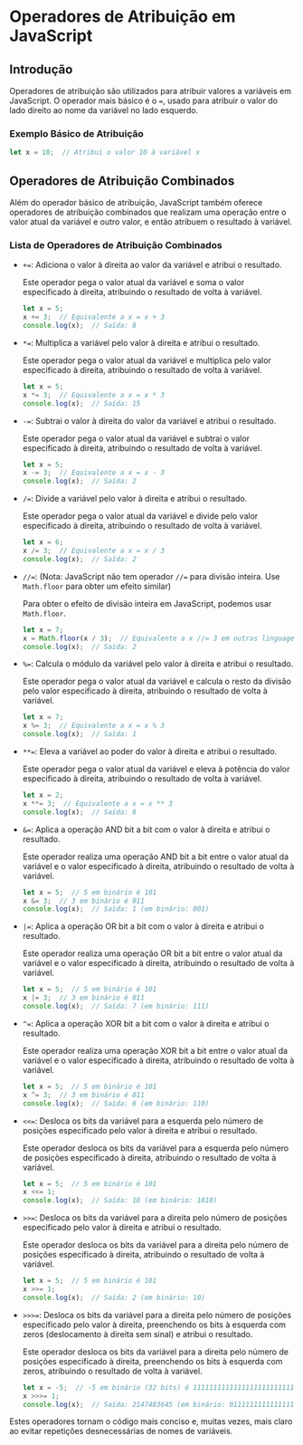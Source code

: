 
# Operadores de Atribuição em JavaScript

## Introdução

Operadores de atribuição são utilizados para atribuir valores a variáveis em JavaScript. O operador mais básico é o `=`, usado para atribuir o valor do lado direito ao nome da variável no lado esquerdo.

### Exemplo Básico de Atribuição

```javascript
let x = 10;  // Atribui o valor 10 à variável x
```

## Operadores de Atribuição Combinados

Além do operador básico de atribuição, JavaScript também oferece operadores de atribuição combinados que realizam uma operação entre o valor atual da variável e outro valor, e então atribuem o resultado à variável.

### Lista de Operadores de Atribuição Combinados

- `+=`: Adiciona o valor à direita ao valor da variável e atribui o resultado.
  
  Este operador pega o valor atual da variável e soma o valor especificado à direita, atribuindo o resultado de volta à variável.

  ```javascript
  let x = 5;
  x += 3;  // Equivalente a x = x + 3
  console.log(x);  // Saída: 8
  ```

- `*=`: Multiplica a variável pelo valor à direita e atribui o resultado.
  
  Este operador pega o valor atual da variável e multiplica pelo valor especificado à direita, atribuindo o resultado de volta à variável.

  ```javascript
  let x = 5;
  x *= 3;  // Equivalente a x = x * 3
  console.log(x);  // Saída: 15
  ```

- `-=`: Subtrai o valor à direita do valor da variável e atribui o resultado.
  
  Este operador pega o valor atual da variável e subtrai o valor especificado à direita, atribuindo o resultado de volta à variável.

  ```javascript
  let x = 5;
  x -= 3;  // Equivalente a x = x - 3
  console.log(x);  // Saída: 2
  ```

- `/=`: Divide a variável pelo valor à direita e atribui o resultado.
  
  Este operador pega o valor atual da variável e divide pelo valor especificado à direita, atribuindo o resultado de volta à variável.

  ```javascript
  let x = 6;
  x /= 3;  // Equivalente a x = x / 3
  console.log(x);  // Saída: 2
  ```

- `//=`: (Nota: JavaScript não tem operador `//=` para divisão inteira. Use `Math.floor` para obter um efeito similar)
  
  Para obter o efeito de divisão inteira em JavaScript, podemos usar `Math.floor`.

  ```javascript
  let x = 7;
  x = Math.floor(x / 3);  // Equivalente a x //= 3 em outras linguagens
  console.log(x);  // Saída: 2
  ```

- `%=`: Calcula o módulo da variável pelo valor à direita e atribui o resultado.
  
  Este operador pega o valor atual da variável e calcula o resto da divisão pelo valor especificado à direita, atribuindo o resultado de volta à variável.

  ```javascript
  let x = 7;
  x %= 3;  // Equivalente a x = x % 3
  console.log(x);  // Saída: 1
  ```

- `**=`: Eleva a variável ao poder do valor à direita e atribui o resultado.
  
  Este operador pega o valor atual da variável e eleva à potência do valor especificado à direita, atribuindo o resultado de volta à variável.

  ```javascript
  let x = 2;
  x **= 3;  // Equivalente a x = x ** 3
  console.log(x);  // Saída: 8
  ```

- `&=`: Aplica a operação AND bit a bit com o valor à direita e atribui o resultado.
  
  Este operador realiza uma operação AND bit a bit entre o valor atual da variável e o valor especificado à direita, atribuindo o resultado de volta à variável.

  ```javascript
  let x = 5;  // 5 em binário é 101
  x &= 3;  // 3 em binário é 011
  console.log(x);  // Saída: 1 (em binário: 001)
  ```

- `|=`: Aplica a operação OR bit a bit com o valor à direita e atribui o resultado.
  
  Este operador realiza uma operação OR bit a bit entre o valor atual da variável e o valor especificado à direita, atribuindo o resultado de volta à variável.

  ```javascript
  let x = 5;  // 5 em binário é 101
  x |= 3;  // 3 em binário é 011
  console.log(x);  // Saída: 7 (em binário: 111)
  ```

- `^=`: Aplica a operação XOR bit a bit com o valor à direita e atribui o resultado.
  
  Este operador realiza uma operação XOR bit a bit entre o valor atual da variável e o valor especificado à direita, atribuindo o resultado de volta à variável.

  ```javascript
  let x = 5;  // 5 em binário é 101
  x ^= 3;  // 3 em binário é 011
  console.log(x);  // Saída: 6 (em binário: 110)
  ```

- `<<=`: Desloca os bits da variável para a esquerda pelo número de posições especificado pelo valor à direita e atribui o resultado.
  
  Este operador desloca os bits da variável para a esquerda pelo número de posições especificado à direita, atribuindo o resultado de volta à variável.

  ```javascript
  let x = 5;  // 5 em binário é 101
  x <<= 1;
  console.log(x);  // Saída: 10 (em binário: 1010)
  ```

- `>>=`: Desloca os bits da variável para a direita pelo número de posições especificado pelo valor à direita e atribui o resultado.
  
  Este operador desloca os bits da variável para a direita pelo número de posições especificado à direita, atribuindo o resultado de volta à variável.

  ```javascript
  let x = 5;  // 5 em binário é 101
  x >>= 1;
  console.log(x);  // Saída: 2 (em binário: 10)
  ```

- `>>>=`: Desloca os bits da variável para a direita pelo número de posições especificado pelo valor à direita, preenchendo os bits à esquerda com zeros (deslocamento à direita sem sinal) e atribui o resultado.
  
  Este operador desloca os bits da variável para a direita pelo número de posições especificado à direita, preenchendo os bits à esquerda com zeros, atribuindo o resultado de volta à variável.

  ```javascript
  let x = -5;  // -5 em binário (32 bits) é 11111111111111111111111111111011
  x >>>= 1;
  console.log(x);  // Saída: 2147483645 (em binário: 01111111111111111111111111111101)
  ```

Estes operadores tornam o código mais conciso e, muitas vezes, mais claro ao evitar repetições desnecessárias de nomes de variáveis.
